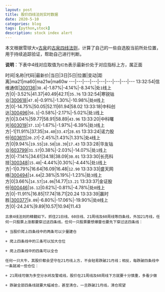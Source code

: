 ```yaml
---
layout: post
title: 股价四线法则实时数据
date: 2020-5-10
categories: blog
tags: [python,stock]
description: stock index alert
---
```



本文根据雪球大v[古泉](https://xueqiu.com/u/7148646888)的[古泉四线法则](https://xueqiu.com/7148646888/130498192)，计算了自己的一些自选股当前所处位置，用于持续追踪验证，帮助自己进行判断。

**说明**：下表中4线对应取值为`红色`表示最新价处于对应指标上方，属正面

时间|名称|代码|最新价|当日|3日|5日|位置|变动|距离|ma21|ma60|ma21w|ma60w
---|---|---|---|---|---|---|---|---
13:32:54|信维通信|[300136](https://xueqiu.com/S/SZ300136)|`38.4`|-1.87%|-4.14%|-8.34%|处`1`线上方|0|-3.52%|41.37|40.49|42.11|`35.76`
13:32:54|寒锐钴业|[300618](https://xueqiu.com/S/SZ300618)|`47.0`|-0.91%|-1.30%|-10.98%|处`0`线上方|0|-14.75%|50.05|52.11|61.94|58.02
13:33:18|中科创达|[300496](https://xueqiu.com/S/SZ300496)|`56.1`|-0.58%|-2.17%|-5.02%|处`1`线上方|0|3.04%|59.77|58.91|58.89|`43.96`
13:33:20|中科曙光|[603019](https://xueqiu.com/S/SH603019)|`37.13`|-1.67%|-1.97%|-6.39%|处`3`线上方|-1|11.91%|37.35|`34.40`|`33.47`|`28.65`
13:33:24|诺力股份|[603611](https://xueqiu.com/S/SH603611)|`20.27`|-2.45%|1.43%|1.33%|处`4`线上方|0|9.94%|`19.55`|`18.50`|`18.39`|`17.43`
13:33:28|华友钴业|[603799](https://xueqiu.com/S/SH603799)|`31.57`|0.38%|-2.03%|-14.07%|处`1`线上方|0|-7.14%|34.61|34.18|38.09|`30.01`
13:33:30|长亮科技|[300348](https://xueqiu.com/S/SZ300348)|`15.48`|-4.44%|0.30%|-4.44%|处`1`线上方|-1|0.79%|16.64|16.09|16.48|`12.90`
13:33:33|盛天网络|[300494](https://xueqiu.com/S/SZ300494)|`14.64`|2.38%|5.19%|-1.23%|处`3`线上方|0|3.66%|`14.57`|`14.06`|14.77|`13.21`
13:33:37|金证股份|[600446](https://xueqiu.com/S/SH600446)|`16.12`|0.62%|-0.81%|-4.78%|处`0`线上方|0|-11.91%|16.85|17.74|18.71|20.24
13:33:39|赢时胜|[300377](https://xueqiu.com/S/SZ300377)|`8.09`|-6.80%|-17.06%|-19.90%|处`0`线上方|0|-24.24%|9.89|10.57|10.94|11.43

```
古泉4线法则的精髓如下。抓住21日线、60日线、21周线及60周线等四条线，外加21月线，任何一只股票上涨都要穿过这四条线，任何一只股票要想爆雷也要先下穿过这四条线：

+ 当股价爬上四条线中的两条可以少量建仓

+ 爬上四条线中的三条可以加大仓位

+ 爬上四条线中的四条可以全仓

任何一只大牛，其股价都会坚守在21月线上方，不会轻易跌破21月线；相反，每跌破四条线中一条就减一些仓位：

+ 21周线可做为多空分水岭及警戒线，股价在21周线及60周线下方就要十分慎重，多看少做

+ 跌破全部四条线就要大幅减仓，甚至清仓，一旦跌破21月线，清仓观望
```